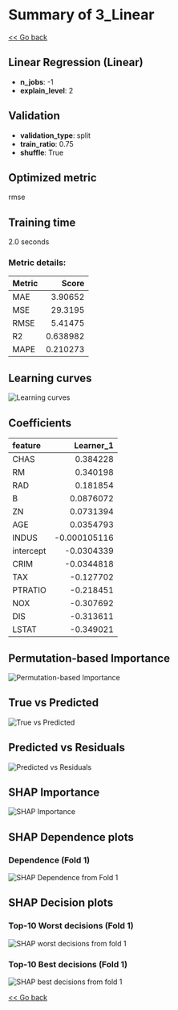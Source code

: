 # Summary of 3_Linear

[<< Go back](../README.md)


## Linear Regression (Linear)
- **n_jobs**: -1
- **explain_level**: 2

## Validation
 - **validation_type**: split
 - **train_ratio**: 0.75
 - **shuffle**: True

## Optimized metric
rmse

## Training time

2.0 seconds

### Metric details:
| Metric   |     Score |
|:---------|----------:|
| MAE      |  3.90652  |
| MSE      | 29.3195   |
| RMSE     |  5.41475  |
| R2       |  0.638982 |
| MAPE     |  0.210273 |



## Learning curves
![Learning curves](learning_curves.png)

## Coefficients
| feature   |    Learner_1 |
|:----------|-------------:|
| CHAS      |  0.384228    |
| RM        |  0.340198    |
| RAD       |  0.181854    |
| B         |  0.0876072   |
| ZN        |  0.0731394   |
| AGE       |  0.0354793   |
| INDUS     | -0.000105116 |
| intercept | -0.0304339   |
| CRIM      | -0.0344818   |
| TAX       | -0.127702    |
| PTRATIO   | -0.218451    |
| NOX       | -0.307692    |
| DIS       | -0.313611    |
| LSTAT     | -0.349021    |


## Permutation-based Importance
![Permutation-based Importance](permutation_importance.png)
## True vs Predicted

![True vs Predicted](true_vs_predicted.png)


## Predicted vs Residuals

![Predicted vs Residuals](predicted_vs_residuals.png)



## SHAP Importance
![SHAP Importance](shap_importance.png)

## SHAP Dependence plots

### Dependence (Fold 1)
![SHAP Dependence from Fold 1](learner_fold_0_shap_dependence.png)

## SHAP Decision plots

### Top-10 Worst decisions (Fold 1)
![SHAP worst decisions from fold 1](learner_fold_0_shap_worst_decisions.png)
### Top-10 Best decisions (Fold 1)
![SHAP best decisions from fold 1](learner_fold_0_shap_best_decisions.png)

[<< Go back](../README.md)
